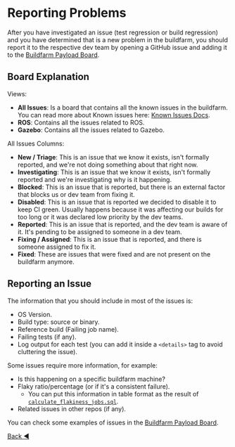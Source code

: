 # Reporting Problems

After you have investigated an issue (test regression or build regression) and you have determined that is a new problem in the buildfarm, you should report it to the respective dev team by opening a GitHub issue and adding it to the [Buildfarm Payload Board](https://github.com/orgs/osrf/projects/23/views/1).

## Board Explanation

Views:
* **All Issues**: Is a board that contains all the known issues in the buildfarm. You can read more about Known issues here: [Known Issues Docs](./known_issues.md).
* **ROS**: Contains all the issues related to ROS.
* **Gazebo**: Contains all the issues related to Gazebo.

All Issues Columns:
* **New / Triage**: This is an issue that we know it exists, isn't formally reported, and we're not doing something about that right now.
* **Investigating**: This is an issue that we know it exists, isn't formally reported and we're investigating why is it happening.
* **Blocked**: This is an issue that is reported, but there is an external factor that blocks us or dev team from fixing it.
* **Disabled**: This is an issue that is reported we decided to disable it to keep CI green. Usually happens because it was affecting our builds for too long or it was declared low priority by the dev teams.
* **Reported**: This is an issue that is reported, and the dev team is aware of it. It's pending to be assigned to someone in a dev team.
* **Fixing / Assigned**: This is an issue that is reported, and there is someone assigned to fix it.
* **Fixed**: These are issues that were fixed and are not present on the buildfarm anymore.

## Reporting an Issue

The information that you should include in most of the issues is:
* OS Version.
* Build type: source or binary.
* Reference build (Failing job name).
* Failing tests (if any).
* Log output for each test (you can add it inside a `<details>` tag to avoid cluttering the issue).


Some issues require more information, for example:
* Is this happening on a specific buildfarm machine?
* Flaky ratio/percentage (or if it's a consistent failure).
  * You can put this information in table format as the result of [`calculate_flakiness_jobs.sql`](./buildfarmer_triage_tools.md#calculate_flakiness_jobssql).
* Related issues in other repos (if any).


You can check some examples of issues in the [Buildfarm Payload Board](https://github.com/orgs/osrf/projects/23/views/1).

[Back :arrow_backward: ](../index.md)
